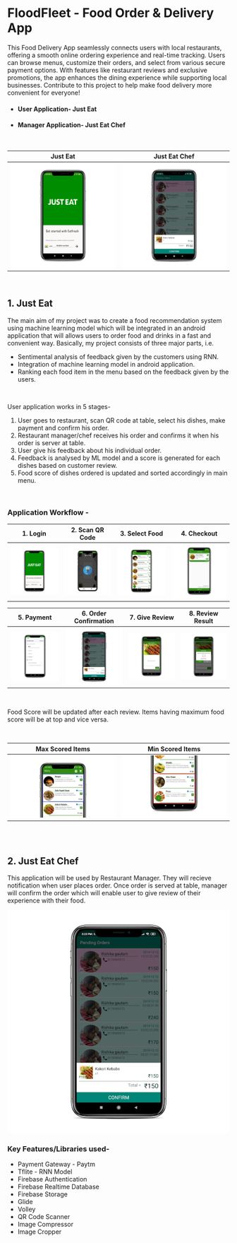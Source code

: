 # FloodFleet - Food Order & Delivery App

  This Food Delivery App seamlessly connects users with local restaurants, offering a smooth online ordering experience and real-time tracking. Users can browse menus, customize their orders, and select from various secure payment options. With features like restaurant reviews and exclusive promotions, the app enhances the dining experience while supporting local businesses. Contribute to this project to help make food delivery more convenient for everyone! 

 - #### User Application- Just Eat
 - #### Manager Application- Just Eat Chef
 <br/>
 
 | Just Eat                            | Just Eat Chef                       |
 |-------------------------------------|-------------------------------------|
 |<img src="images/0.png" width="250"> | <img src="images/4.png" width="250">|
 
 <br />
 
 
 
 ## 1. Just Eat
 
The main aim of my project was to create a food recommendation system using machine learning model which will be integrated in an android application that will allows users to order food and drinks in a fast and convenient way. Basically, my project consists of three major parts, i.e. 

- Sentimental analysis of feedback given by the customers using RNN.
- Integration of machine learning model in android application.
- Ranking each food item in the menu based on the feedback given by the users. 
<br/>

User application works in 5 stages- 

1. User goes to restaurant, scan QR code at table, select his dishes, make payment and confirm his order.
2. Restaurant manager/chef receives his order and confirms it when his order is server at table.
3. User give his feedback about his individual order.
4. Feedback is analysed by ML model and a score is generated for each dishes based on customer review.
5. Food score of dishes ordered is updated and sorted accordingly in main menu.

<br/>

### Application Workflow - 

|1. Login                                | 2. Scan QR Code                        | 3. Select Food                        | 4. Checkout |
| ---------------------------------------| -------------------------------------- |--------------------------------------|-------------|
| <img src="images/0.png" width="200px"> | <img src="images/12.png" width="200px"> |<img src="images/1.png" width="200px">|<img src="images/2.png" width="200px">|

|5. Payment                              | 6. Order Confirmation         | 7. Give Review                       | 8. Review Result |
| ---------------------------------------| -------------------------------------- |--------------------------------------|-------------|
| <img src="images/3.png" width="200px"> | <img src="images/4.png" width="200px"> |<img src="images/6.png" width="200px">|<img src="images/8.png" width="200px">|

<br/>

Food Score will be updated after each review. Items having maximum food score will be at top and vice versa.

<br/>

 | Max Scored Items                    | Min Scored Items                    |
 |-------------------------------------|-------------------------------------|
 |<img src="images/9.png">             | <img src="images/10.png" >          |
 
 <br/><br/>
 ## 2. Just Eat Chef
 
 This application will be used by Restaurant Manager. They will recieve notification when user places order. Once order is served at table, manager will confirm the order which will enable user to give review of their experience with their food.
 
 <img src="images/4.png">  


### Key Features/Libraries used-
- Payment Gateway - Paytm
- Tflite - RNN Model
- Firebase Authentication
- Firebase Realtime Database
- Firebase Storage
- Glide
- Volley
- QR Code Scanner
- Image Compressor
- Image Cropper
<br/><br/>

